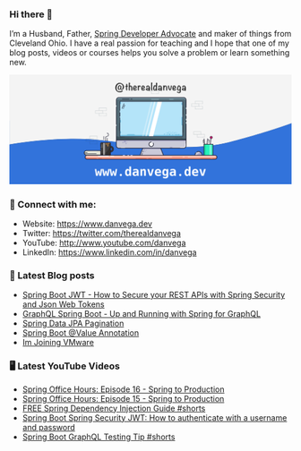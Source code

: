 ### Hi there 👋

I’m a Husband, Father, [Spring Developer Advocate](https://tanzu.vmware.com/developer/advocates/) and maker of things from Cleveland Ohio. I have a real passion for teaching and I hope that one of my blog posts, videos or courses helps you solve a problem or learn something new.

![Profile Header](./github_profile_header.png)

### 🤝 Connect with me:

- Website: https://www.danvega.dev
- Twitter: https://twitter.com/therealdanvega
- YouTube: http://www.youtube.com/danvega
- LinkedIn: https://www.linkedin.com/in/danvega

### 📝 Latest Blog posts

<!-- BLOG-POST-LIST:START -->
- [Spring Boot JWT - How to Secure your REST APIs with Spring Security and Json Web Tokens](https://www.danvega.dev/blog/2022/09/06/spring-security-jwt)
- [GraphQL Spring Boot - Up and Running with Spring for GraphQL](https://www.danvega.dev/blog/2022/05/17/spring-for-graphql)
- [Spring Data JPA Pagination](https://www.danvega.dev/blog/2022/05/12/spring-data-jpa-pagination)
- [Spring Boot @Value Annotation](https://www.danvega.dev/blog/2022/05/11/spring-boot-value-annotation)
- [Im Joining VMware](https://www.danvega.dev/blog/2022/01/24/im-joining-vmware)
<!-- BLOG-POST-LIST:END -->

### 🖥 Latest YouTube Videos

<!-- YOUTUBE:START -->
- [Spring Office Hours: Episode 16 - Spring to Production](https://www.youtube.com/watch?v=m40_FKUCbq0)
- [Spring Office Hours: Episode 15 - Spring to Production](https://www.youtube.com/watch?v=1cLu3sz56wY)
- [FREE Spring Dependency Injection Guide #shorts](https://www.youtube.com/watch?v=Qx5j6p-b8gs)
- [Spring Boot Spring Security JWT: How to authenticate with a username and password](https://www.youtube.com/watch?v=UaB-0e76LdQ)
- [Spring Boot GraphQL Testing Tip #shorts](https://www.youtube.com/watch?v=7qdyalH7mf4)
<!-- YOUTUBE:END -->
